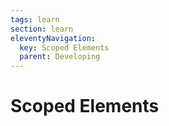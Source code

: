 ```yaml
---
tags: learn
section: learn
eleventyNavigation:
  key: Scoped Elements
  parent: Developing
---
```


# Scoped Elements
